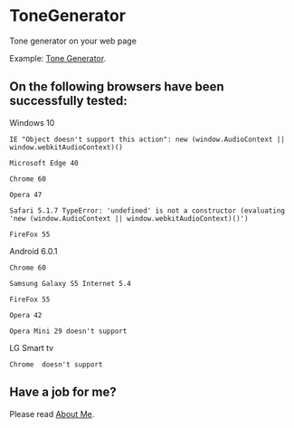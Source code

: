 # ToneGenerator
Tone generator on your web page

Example: <a href='http://anhr.ucoz.net/ToneGenerator/' target="_blank">Tone Generator</a>.

## On the following browsers have been successfully tested:

Windows 10

	IE "Object doesn't support this action": new (window.AudioContext || window.webkitAudioContext)()

	Microsoft Edge 40

	Chrome 60

	Opera 47

	Safari 5.1.7 TypeError: 'undefined' is not a constructor (evaluating 'new (window.AudioContext || window.webkitAudioContext)()')

	FireFox 55

Android 6.0.1

	Chrome 60

	Samsung Galaxy S5 Internet 5.4

	FireFox 55

	Opera 42

	Opera Mini 29 doesn't support 

LG Smart tv

	Chrome  doesn't support 

## Have a job for me?
Please read <a href='http://anhr.ucoz.net/AboutMe/' target="_blank">About Me</a>.

